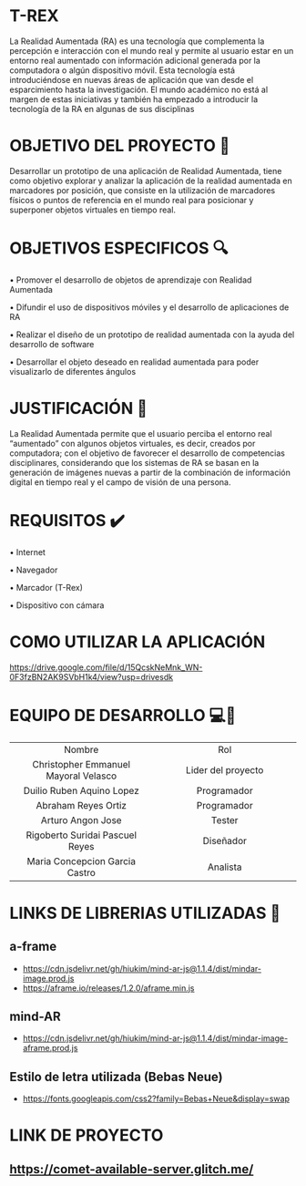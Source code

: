 # T-REX

La Realidad Aumentada (RA) es una tecnología que complementa la percepción e 
interacción con el mundo real y permite al usuario estar en un entorno real 
aumentado con información adicional generada por la computadora o algún 
dispositivo móvil. Esta tecnología está introduciéndose en nuevas áreas de 
aplicación que van desde el esparcimiento hasta la investigación. El mundo 
académico no está al margen de estas iniciativas y también ha empezado a 
introducir la tecnología de la RA en algunas de sus disciplinas

# OBJETIVO DEL PROYECTO :checkered_flag:
Desarrollar un prototipo de una aplicación de Realidad Aumentada, tiene como 
objetivo explorar y analizar la aplicación de la realidad aumentada en marcadores 
por posición, que consiste en la utilización de marcadores físicos o puntos de 
referencia en el mundo real para posicionar y superponer objetos virtuales en tiempo 
real.

# OBJETIVOS ESPECIFICOS :mag:
• Promover el desarrollo de objetos de aprendizaje con Realidad Aumentada

• Difundir el uso de dispositivos móviles y el desarrollo de aplicaciones de RA 

• Realizar el diseño de un prototipo de realidad aumentada con la ayuda del 
desarrollo de software

• Desarrollar el objeto deseado en realidad aumentada para poder visualizarlo 
de diferentes ángulos

# JUSTIFICACIÓN :pencil:
La Realidad Aumentada permite que el usuario perciba el entorno real “aumentado”
con algunos objetos virtuales, es decir, creados por computadora; con el objetivo de 
favorecer el desarrollo de competencias disciplinares, considerando que los 
sistemas de RA se basan en la generación de imágenes nuevas a partir de la 
combinación de información digital en tiempo real y el campo de visión de una 
persona.

# REQUISITOS :heavy_check_mark:

• Internet 

• Navegador

• Marcador (T-Rex)

• Dispositivo con cámara 


# COMO UTILIZAR LA APLICACIÓN
https://drive.google.com/file/d/15QcskNeMnk_WN-0F3fzBN2AK9SVbH1k4/view?usp=drivesdk

# EQUIPO DE DESARROLLO :computer::boy:
<table style="width: 100%; text-align: center;">
  <tr>
    <td style="width: 33%;">Nombre</td>
    <td style="width: 33%;">Rol</td>
  </tr>
  <tr>
    <td style="width: 33%;">Christopher Emmanuel Mayoral Velasco</td>
    <td style="width: 33%;">Lider del proyecto</td>
  </tr>
  <tr>
    <td style="width: 33%;">Duilio Ruben Aquino Lopez</td>
    <td style="width: 33%;">Programador</td>
  </tr>
  <tr>
    <td style="width: 33%;">Abraham Reyes Ortiz</td>
    <td style="width: 33%;">Programador</td>
  </tr>
  <tr>
    <td style="width: 33%;">Arturo Angon Jose </td>
    <td style="width: 33%;">Tester</td>
  </tr>
  <tr>
    <td style="width: 33%;">Rigoberto Suridai Pascuel Reyes</td>
    <td style="width: 33%;">Diseñador</td>
  </tr>
  <tr>
    <td style="width: 33%;">Maria Concepcion Garcia Castro</td>
    <td style="width: 33%;">Analista</td>
  </tr>
</table>



# LINKS DE LIBRERIAS UTILIZADAS :link:
## a-frame
- https://cdn.jsdelivr.net/gh/hiukim/mind-ar-js@1.1.4/dist/mindar-image.prod.js
- https://aframe.io/releases/1.2.0/aframe.min.js

## mind-AR
- https://cdn.jsdelivr.net/gh/hiukim/mind-ar-js@1.1.4/dist/mindar-image-aframe.prod.js

## Estilo de letra utilizada (Bebas Neue)
- https://fonts.googleapis.com/css2?family=Bebas+Neue&display=swap
# LINK DE PROYECTO
## https://comet-available-server.glitch.me/



